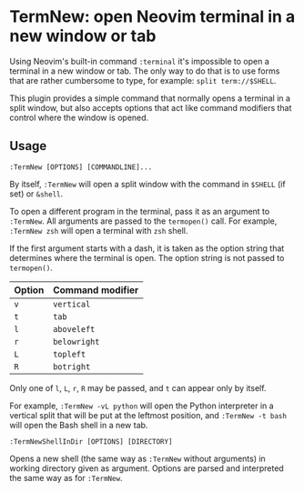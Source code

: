 # TermNew: open Neovim terminal in a new window or tab

Using Neovim's built-in command `:terminal` it's impossible to open a terminal
in a new window or tab. The only way to do that is to use forms that are rather
cumbersome to type, for example: `split term://$SHELL`.

This plugin provides a simple command that normally opens a terminal in a split
window, but also accepts options that act like command modifiers that control
where the window is opened.


## Usage

```
:TermNew [OPTIONS] [COMMANDLINE]...
```

By itself, `:TermNew` will open a split window with the command in `$SHELL`
(if set) or `&shell`.

To open a different program in the terminal, pass it as an argument to
`:TermNew`. All arguments are passed to the `termopen()` call. For example,
`:TermNew zsh` will open a terminal with `zsh` shell.

If the first argument starts with a dash, it is taken as the option string that
determines where the terminal is open. The option string is not passed to
`termopen()`.

| Option | Command modifier |
| ------ | ---------------- |
| `v`    | `vertical`       |
| `t`    | `tab`            |
| `l`    | `aboveleft`      |
| `r`    | `belowright`     |
| `L`    | `topleft`        |
| `R`    | `botright`       |

Only one of `l`, `L`, `r`, `R` may be passed, and `t` can appear only by
itself.

For example, `:TermNew -vL python` will open the Python interpreter in a
vertical split that will be put at the leftmost position, and
`:TermNew -t bash` will open the Bash shell in a new tab.

```
:TermNewShellInDir [OPTIONS] [DIRECTORY]
```

Opens a new shell (the same way as `:TermNew` without arguments) in working
directory given as argument. Options are parsed and interpreted the same way as
for `:TermNew`.
